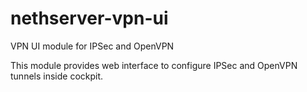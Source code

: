 # nethserver-vpn-ui
VPN UI module for IPSec and OpenVPN

This module provides web interface to configure IPSec and OpenVPN tunnels inside cockpit.
